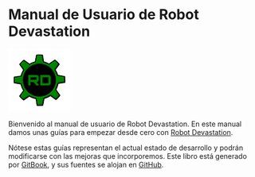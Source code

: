 # Manual de Usuario de Robot Devastation

![Robot Devastation Logo](../assets/robotDevastation-125px.png)

Bienvenido al manual de usuario de Robot Devastation. En este manual damos unas guías para empezar desde cero con [Robot Devastation](http://asrob.uc3m.es/index.php/Robot_Devastation).

Nótese estas guías representan el actual estado de desarrollo y podrán modificarse con las mejoras que incorporemos. Este libro está generado por [GitBook](https://www.gitbook.com/book/asrob-uc3m/robotdevastation-user-manual), y sus fuentes se alojan en [GitHub](https://github.com/asrob-uc3m/robotDevastation-user-manual).

